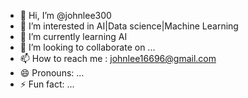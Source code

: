 - 👋 Hi, I’m @johnlee300
- 👀 I’m interested in AI|Data science|Machine Learning
- 🌱 I’m currently learning AI
- 💞️ I’m looking to collaborate on ...
- 📫 How to reach me : johnlee16696@gmail.com
- 😄 Pronouns: ...
- ⚡ Fun fact: ...

<!---
johnlee300/johnlee300 is a ✨ special ✨ repository because its `README.md` (this file) appears on your GitHub profile.
You can click the Preview link to take a look at your changes.
--->
